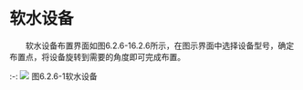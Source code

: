 #  软水设备

&emsp;&emsp;软水设备布置界面如图6.2.6\-16.2.6所示，在图示界面中选择设备型号，确定布置点，将设备旋转到需要的角度即可完成布置。
<br/>

:-: ![](images/274.png)
图6.2.6\-1软水设备
<br/>
